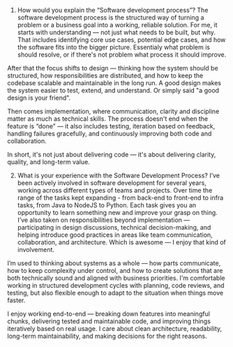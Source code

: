 1. How would you explain the “Software development process”?
The software development process is the structured way of turning a problem or a business goal into a working, reliable solution. For me, it starts with understanding — not just what needs to be built, but why. That includes identifying core use cases, potential edge cases, and how the software fits into the bigger picture. Essentialy what problem is should resolve, or if there's not problem what process it should improve.

After that the focus shifts to design — thinking how the system should be structured, how responsibilities are distributed, and how to keep the codebase scalable and maintainable in the long run. A good design makes the system easier to test, extend, and understand. Or simply said "a good design is your friend".

Then comes implementation, where communication, clarity and discipline matter as much as technical skills. The process doesn't end when the feature is “done” — it also includes testing, iteration based on feedback, handling failures gracefully, and continuously improving both code and collaboration.

In short, it's not just about delivering code — it's about delivering clarity, quality, and long-term value.

2. What is your experience with the Software Development Process?
I’ve been actively involved in software development for several years, working across different types of teams and projects. Over time the range of the tasks kept expanding - from back-end to front-end to infra tasks, from Java to NodeJS to Python. Each task gives you an opportunity to learn something new and improve your grasp on thing. I’ve also taken on responsibilities beyond implementation — participating in design discussions, technical decision-making, and helping introduce good practices in areas like team communication, collaboration, and architecture. Which is awesome — I enjoy that kind of involvement.

I’m used to thinking about systems as a whole — how parts communicate, how to keep complexity under control, and how to create solutions that are both technically sound and aligned with business priorities. I'm comfortable working in structured development cycles with planning, code reviews, and testing, but also flexible enough to adapt to the situation when things move faster.

I enjoy working end-to-end — breaking down features into meaningful chunks, delivering tested and maintainable code, and improving things iteratively based on real usage. I care about clean architecture, readability, long-term maintainability, and making decisions for the right reasons.